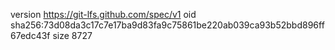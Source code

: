 version https://git-lfs.github.com/spec/v1
oid sha256:73d08da3c17c7e17ba9d83fa9c75861be220ab039ca93b52bbd896ff67edc43f
size 8727
